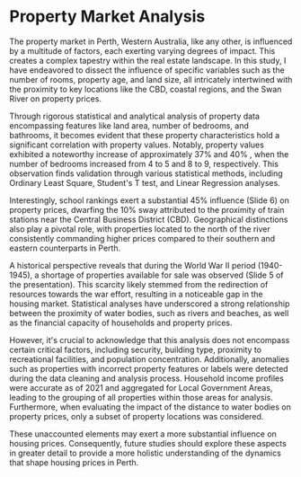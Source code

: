 # Property Market Analysis
The property market in Perth, Western Australia, like any other, is influenced by a multitude of factors, each exerting varying degrees of impact. This creates a complex tapestry within the real estate landscape. In this study, I have endeavored to dissect the influence of specific variables such as the number of rooms, property age, and land size, all intricately intertwined with the proximity to key locations like the CBD, coastal regions, and the Swan River on property prices.

Through rigorous statistical and analytical analysis of property data encompassing features like land area, number of bedrooms, and bathrooms, it becomes evident that these property characteristics hold a significant correlation with property values. Notably, property values exhibited a noteworthy increase of approximately 37% and 40% , when the number of bedrooms increased from 4 to 5 and 8 to 9, respectively. This observation finds validation through various statistical methods, including Ordinary Least Square, Student's T test, and Linear Regression analyses.

Interestingly, school rankings exert a substantial 45% influence (Slide 6) on property prices, dwarfing the 10% sway attributed to the proximity of train stations near the Central Business District (CBD). Geographical distinctions also play a pivotal role, with properties located to the north of the river consistently commanding higher prices compared to their southern and eastern counterparts in Perth.

A historical perspective reveals that during the World War II period (1940-1945), a shortage of properties available for sale was observed (Slide 5 of the presentation). This scarcity likely stemmed from the redirection of resources towards the war effort, resulting in a noticeable gap in the housing market. Statistical analyses have underscored a strong relationship between the proximity of water bodies, such as rivers and beaches, as well as the financial capacity of households and property prices.

However, it's crucial to acknowledge that this analysis does not encompass certain critical factors, including security, building type, proximity to recreational facilities, and population concentration. Additionally, anomalies such as properties with incorrect property features or labels were detected during the data cleaning and analysis process. Household income profiles were accurate as of 2021 and aggregated for Local Government Areas, leading to the grouping of all properties within those areas for analysis. Furthermore, when evaluating the impact of the distance to water bodies on property prices, only a subset of property locations was considered.

These unaccounted elements may exert a more substantial influence on housing prices. Consequently, future studies should explore these aspects in greater detail to provide a more holistic understanding of the dynamics that shape housing prices in Perth.
